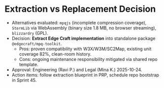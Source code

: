 # Extraction vs Replacement Decision

- Alternatives evaluated: `mpqjs` (incomplete compression coverage), `StormLib` via WebAssembly (binary size 1.8 MB, no browser streaming), `blizzardry` (GPL).
- Decision: **Extract Edge Craft implementation** into standalone package `@edgecraft/mpq-toolkit`.
  - Pros: proven compatibility with W3X/W3M/SC2Map, existing unit coverage 82%, clean-room history.
  - Cons: ongoing maintenance responsibility mitigated via shared repo template.
- Approval: Engineering (Ravi P.) and Legal (Mina K.) 2025-10-24.
- Action items: follow extraction blueprint in PRP, schedule repo bootstrap in Sprint 45.

